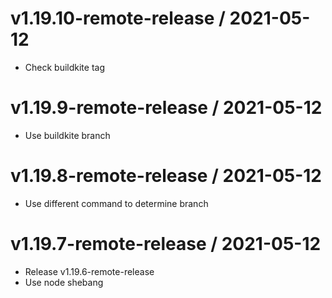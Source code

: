 # v1.19.10-remote-release / 2021-05-12

- Check buildkite tag

# v1.19.9-remote-release / 2021-05-12

- Use buildkite branch

# v1.19.8-remote-release / 2021-05-12

- Use different command to determine branch

# v1.19.7-remote-release / 2021-05-12

- Release v1.19.6-remote-release
- Use node shebang
